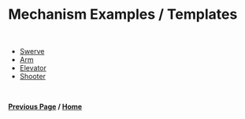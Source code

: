 # Mechanism Examples / Templates

<br>

- [Swerve](./swerve.md)
- [Arm](./arm.md) 
- [Elevator](./elevator.md) 
- [Shooter](./shooter.md)

<br>

**[Previous Page](https://docs.lynkrobotics.org/) / [Home](https://docs.lynkrobotics.org/)**

<br>
